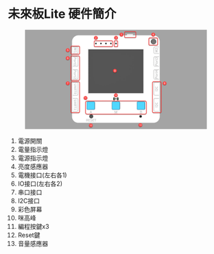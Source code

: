# 未來板Lite 硬件簡介

<figure><img src="../../.gitbook/assets/image (4) (1).png" alt=""><figcaption></figcaption></figure>

1. 電源開關
2. 電量指示燈
3. 電源指示燈
4. 亮度感應器
5. 電機接口(左右各1)
6. IO接口(左右各2)
7. 串口接口
8. I2C接口
9. 彩色屏幕
10. 咪高峰
11. 編程按鍵x3
12. Reset鍵
13. 音量感應器

